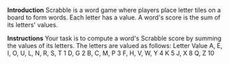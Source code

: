 **Introduction**
Scrabble is a word game where players place letter tiles on a board to form words. Each letter has a value. A word's score is the sum of its letters' values.

**Instructions**
Your task is to compute a word's Scrabble score by summing the values of its letters.
The letters are valued as follows:
Letter	                        Value
A, E, I, O, U, L, N, R, S, T	    1
D, G	                            2
B, C, M, P	                      3
F, H, V, W, Y	                    4
K                                	5
J, X	                            8
Q, Z                             	10
